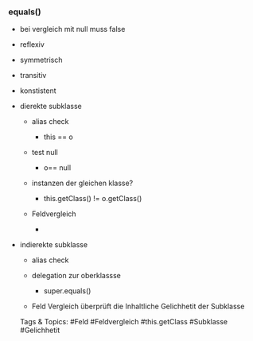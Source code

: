 ### equals()

- bei vergleich mit null muss false
- reflexiv
- symmetrisch
- transitiv
- konstistent
- dierekte subklasse

	- alias check

		- this == o

	- test null

		- o== null

	- instanzen der gleichen klasse?

		- this.getClass() != o.getClass()

	- Feldvergleich

		- 

- indierekte subklasse

	- alias check
	- delegation zur oberklassse

		- super.equals()

	- Feld Vergleich überprüft die Inhaltliche Gelichhetit der Subklasse

   Tags & Topics:
   #Feld
   #Feldvergleich
   #this.getClass
   #Subklasse
   #Gelichhetit